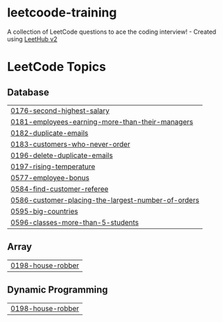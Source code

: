 # leetcoode-training
A collection of LeetCode questions to ace the coding interview! - Created using [LeetHub v2](https://github.com/arunbhardwaj/LeetHub-2.0)

<!---LeetCode Topics Start-->
# LeetCode Topics
## Database
|  |
| ------- |
| [0176-second-highest-salary](https://github.com/qbk955/leetcoode-training/tree/master/0176-second-highest-salary) |
| [0181-employees-earning-more-than-their-managers](https://github.com/qbk955/leetcoode-training/tree/master/0181-employees-earning-more-than-their-managers) |
| [0182-duplicate-emails](https://github.com/qbk955/leetcoode-training/tree/master/0182-duplicate-emails) |
| [0183-customers-who-never-order](https://github.com/qbk955/leetcoode-training/tree/master/0183-customers-who-never-order) |
| [0196-delete-duplicate-emails](https://github.com/qbk955/leetcoode-training/tree/master/0196-delete-duplicate-emails) |
| [0197-rising-temperature](https://github.com/qbk955/leetcoode-training/tree/master/0197-rising-temperature) |
| [0577-employee-bonus](https://github.com/qbk955/leetcoode-training/tree/master/0577-employee-bonus) |
| [0584-find-customer-referee](https://github.com/qbk955/leetcoode-training/tree/master/0584-find-customer-referee) |
| [0586-customer-placing-the-largest-number-of-orders](https://github.com/qbk955/leetcoode-training/tree/master/0586-customer-placing-the-largest-number-of-orders) |
| [0595-big-countries](https://github.com/qbk955/leetcoode-training/tree/master/0595-big-countries) |
| [0596-classes-more-than-5-students](https://github.com/qbk955/leetcoode-training/tree/master/0596-classes-more-than-5-students) |
## Array
|  |
| ------- |
| [0198-house-robber](https://github.com/qbk955/leetcoode-training/tree/master/0198-house-robber) |
## Dynamic Programming
|  |
| ------- |
| [0198-house-robber](https://github.com/qbk955/leetcoode-training/tree/master/0198-house-robber) |
<!---LeetCode Topics End-->